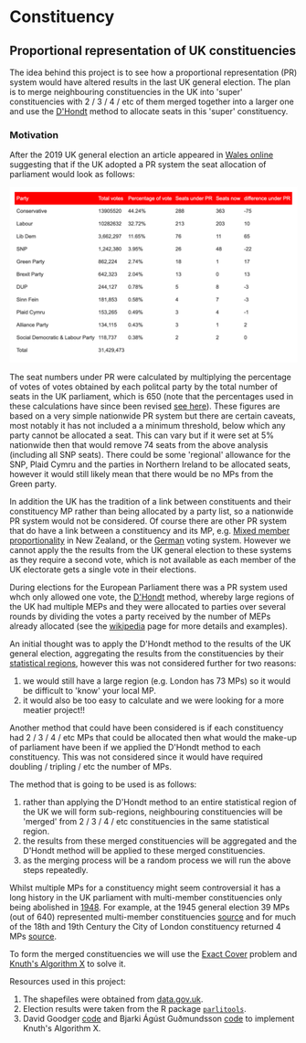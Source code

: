 # Constituency

## Proportional representation of UK constituencies

The idea behind this project is to see how a proportional representation (PR) system would have altered results in the last UK general election. The plan is to merge neighbouring constituencies in the UK into 'super' constituencies with 2 / 3 / 4 / etc of them merged together into a larger one and use the [D'Hondt](https://en.wikipedia.org/wiki/D%27Hondt_method) method to allocate seats in this 'super' constituency.

### Motivation
After the 2019 UK general election an article appeared in [Wales online](https://www.walesonline.co.uk/news/politics/proportional-representation-general-election-votes-17414366?_ga=2.214928336.650232768.1586343291-62203819.1586343291) suggesting that if the UK adopted a PR system the seat allocation of parliament would look as follows:

![Seat numbers of FPTP against PR](seat_allocation.png)

The seat numbers under PR were calculated by multiplying the percentage of votes of votes obtained by each politcal party by the total number of seats in the UK parliament, which is 650 (note that the percentages used in these calculations have since been revised 
[see here](https://en.wikipedia.org/wiki/2019_United_Kingdom_general_election)). These figures are based on a very simple nationwide PR system but there are certain caveats, most notably it has not included a  a minimum threshold, below which any party cannot be allocated a seat. This can vary but if it were set at 5% nationwide then that would remove 74 seats from the above analysis (including all SNP seats). There could be some 'regional' allowance for the SNP, Plaid Cymru and the parties in Northern Ireland to be allocated seats, however it would still likely mean that there would be no MPs from the Green party.

In addition the UK has the tradition of a link between constituents and their constituency MP rather than being allocated by a party list, so a nationwide PR system would not be considered. Of course there are other PR system that do have a link between a constituency and its MP, e.g. [Mixed member proportionality](https://en.wikipedia.org/wiki/Electoral_system_of_New_Zealand#MMP_in_New_Zealand) in New Zealand, or the [German](https://en.wikipedia.org/wiki/Electoral_system_of_Germany) voting system. However we cannot apply the the results from the UK general election to these systems as they require a second vote, which is not available as each member of the UK electorate gets a single vote in their elections.

During elections for the European Parliament there was a PR system used whch only allowed one vote, the [D'Hondt](https://en.wikipedia.org/wiki/D%27Hondt_method) method, whereby large regions of the UK had multiple MEPs and they were allocated to parties over several rounds by dividing the votes a party received by the number of MEPs already allocated (see the [wikipedia](https://en.wikipedia.org/wiki/D%27Hondt_method) page for more details and examples).

An initial thought was to apply the D'Hondt method to the results of the UK general election, aggregating the results from the constituencies by their [statistical regions](https://en.wikipedia.org/wiki/NUTS_statistical_regions_of_the_United_Kingdom), however this was not considered further for two reasons:
1. we would still have a large region (e.g. London has 73 MPs) so it would be difficult to 'know' your local MP.
1. it would also be too easy to calculate and we were looking for a more meatier project!!

Another method that could have been considered is if each constituency had 2 / 3 / 4 / etc MPs that could be allocated then what would the make-up of parliament have been if we applied the D'Hondt method to each constituency. This was not considered since it would have required doubling / tripling / etc the number of MPs.

The method that is going to be used is as follows:
1. rather than applying the D'Hondt method to an entire statistical region of the UK we will form sub-regions, neighbouring constituencies will be 'merged' from 2 / 3 / 4 / etc constituencies in the same statistical region.
1. the results from these merged constituencies will be aggregated and the D'Hondt method will be applied to these merged constituencies.
1. as the merging process will be a random process we will run the above steps repeatedly.

Whilst multiple MPs for a constituency might seem controversial it has a long history in the UK parliament with multi-member constituencies only being abolished in [1948](https://en.wikipedia.org/wiki/Multi-member_constituencies_in_the_Parliament_of_the_United_Kingdom). For example, at the 1945 general election 39 MPs (out of 640) represented multi-member constituencies [source](https://en.wikipedia.org/wiki/List_of_MPs_elected_in_the_1945_United_Kingdom_general_election) and for much of the 18th and 19th Century the City of London constituency returned 4 MPs [source](https://en.wikipedia.org/wiki/City_of_London_(UK_Parliament_constituency)).

To form the merged constituencies we will use the [Exact Cover](https://en.wikipedia.org/wiki/Exact_cover) problem and [Knuth's Algorithm X](https://en.wikipedia.org/wiki/Knuth%27s_Algorithm_X) to solve it.

Resources used in this project:
1. The shapefiles were obtained from [data.gov.uk](https://data.gov.uk/dataset/09762279-a9cf-49ce-b035-809c91ba4214/westminster-parliamentary-constituencies-december-2017-uk-bfc).
1. Election results were taken from the R package [`parlitools`](https://github.com/evanodell/parlitools).
1. David Goodger [code](http://puzzler.sourceforge.net/puzzler/exact_cover_dlx.py) and Bjarki Ágúst Guðmundsson [code](https://github.com/SuprDewd/algorithm_x_python) to implement Knuth's Algorithm X.